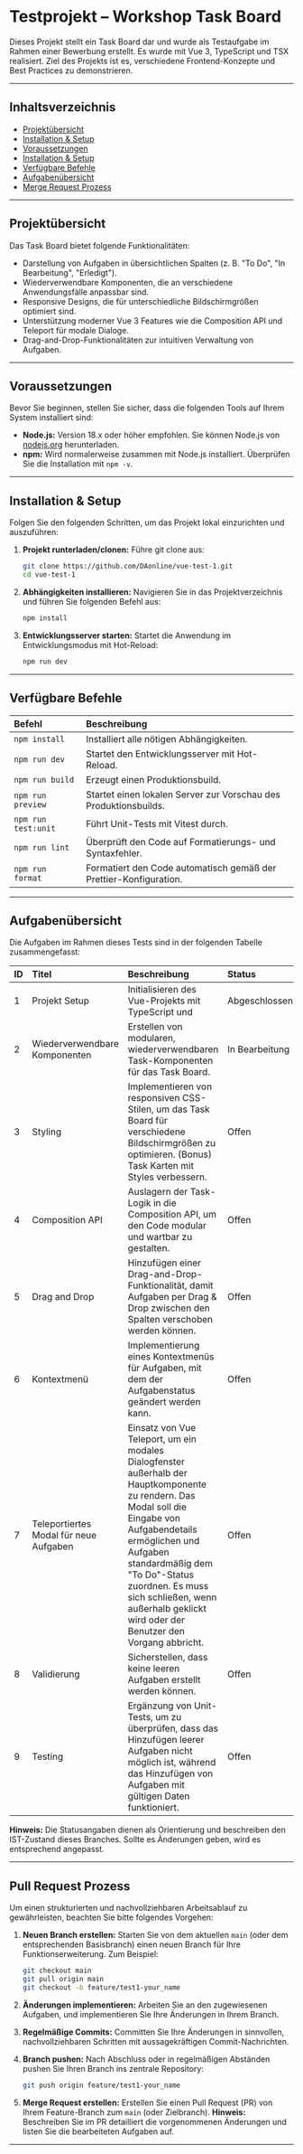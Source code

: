 # Testprojekt – Workshop Task Board

Dieses Projekt stellt ein Task Board dar und wurde als Testaufgabe im Rahmen einer Bewerbung erstellt. Es wurde mit Vue 3, TypeScript und TSX realisiert. Ziel des Projekts ist es, verschiedene Frontend-Konzepte und Best Practices zu demonstrieren.

---

## Inhaltsverzeichnis

- [Projektübersicht](#projektübersicht)
- [Installation & Setup](#installation--setup)
- [Voraussetzungen](#voraussetzungen)
- [Installation & Setup](#installation--setup)
- [Verfügbare Befehle](#verfügbare-befehle)
- [Aufgabenübersicht](#aufgabenübersicht)
- [Merge Request Prozess](#merge-request-prozess)

---

## Projektübersicht

Das Task Board bietet folgende Funktionalitäten:

- Darstellung von Aufgaben in übersichtlichen Spalten (z. B. "To Do", "In Bearbeitung", "Erledigt").
- Wiederverwendbare Komponenten, die an verschiedene Anwendungsfälle anpassbar sind.
- Responsive Designs, die für unterschiedliche Bildschirmgrößen optimiert sind.
- Unterstützung moderner Vue 3 Features wie die Composition API und Teleport für modale Dialoge.
- Drag-and-Drop-Funktionalitäten zur intuitiven Verwaltung von Aufgaben.

---
 
## Voraussetzungen
 
Bevor Sie beginnen, stellen Sie sicher, dass die folgenden Tools auf Ihrem System installiert sind:
 
- **Node.js:** Version 18.x oder höher empfohlen. Sie können Node.js von [nodejs.org](https://nodejs.org/) herunterladen.
- **npm:** Wird normalerweise zusammen mit Node.js installiert. Überprüfen Sie die Installation mit `npm -v`.
 
---
 
## Installation & Setup

Folgen Sie den folgenden Schritten, um das Projekt lokal einzurichten und auszuführen:

1. **Projekt runterladen/clonen:**
    Führe git clone aus:
    ```bash
    git clone https://github.com/DAonline/vue-test-1.git
    cd vue-test-1
    ```

2.  **Abhängigkeiten installieren:**
    Navigieren Sie in das Projektverzeichnis und führen Sie folgenden Befehl aus:

    ```bash
    npm install
    ```

3.  **Entwicklungsserver starten:**
    Startet die Anwendung im Entwicklungsmodus mit Hot-Reload:

    ```bash
    npm run dev
    ```

---

## Verfügbare Befehle

| Befehl              | Beschreibung                                                      |
| :------------------ | :---------------------------------------------------------------- |
| `npm install`       | Installiert alle nötigen Abhängigkeiten.                          |
| `npm run dev`       | Startet den Entwicklungsserver mit Hot-Reload.                    |
| `npm run build`     | Erzeugt einen Produktionsbuild.                                   |
| `npm run preview`   | Startet einen lokalen Server zur Vorschau des Produktionsbuilds.  |
| `npm run test:unit` | Führt Unit-Tests mit Vitest durch.                                |
| `npm run lint`      | Überprüft den Code auf Formatierungs- und Syntaxfehler.           |
| `npm run format`    | Formatiert den Code automatisch gemäß der Prettier-Konfiguration. |

---

## Aufgabenübersicht

Die Aufgaben im Rahmen dieses Tests sind in der folgenden Tabelle zusammengefasst:

| ID | Titel | Beschreibung | Status |
|:--|:------|:-------------|:-------|
| 1 | Projekt Setup | Initialisieren des Vue-Projekts mit TypeScript und | Abgeschlossen |
| 2 | Wiederverwendbare Komponenten | Erstellen von modularen, wiederverwendbaren Task-Komponenten für das Task Board. | In Bearbeitung |
| 3 | Styling | Implementieren von responsiven CSS-Stilen, um das Task Board für verschiedene Bildschirmgrößen zu optimieren. (Bonus) Task Karten mit Styles verbessern. | Offen |
| 4 | Composition API | Auslagern der Task-Logik in die Composition API, um den Code modular und wartbar zu gestalten. | Offen |
| 5 | Drag and Drop | Hinzufügen einer Drag-and-Drop-Funktionalität, damit Aufgaben per Drag & Drop zwischen den Spalten verschoben werden können. | Offen |
| 6 | Kontextmenü | Implementierung eines Kontextmenüs für Aufgaben, mit dem der Aufgabenstatus geändert werden kann. | Offen |
| 7 | Teleportiertes Modal für neue Aufgaben | Einsatz von Vue Teleport, um ein modales Dialogfenster außerhalb der Hauptkomponente zu rendern. Das Modal soll die Eingabe von Aufgabendetails ermöglichen und Aufgaben standardmäßig dem "To Do"-Status zuordnen. Es muss sich schließen, wenn außerhalb geklickt wird oder der Benutzer den Vorgang abbricht. | Offen |
| 8 | Validierung | Sicherstellen, dass keine leeren Aufgaben erstellt werden können. | Offen |
| 9 | Testing | Ergänzung von Unit-Tests, um zu überprüfen, dass das Hinzufügen leerer Aufgaben nicht möglich ist, während das Hinzufügen von Aufgaben mit gültigen Daten funktioniert. | Offen |

**Hinweis:** Die Statusangaben dienen als Orientierung und beschreiben den IST-Zustand dieses Branches. Sollte es Änderungen geben, wird es entsprechend angepasst.

---

## Pull Request Prozess

Um einen strukturierten und nachvollziehbaren Arbeitsablauf zu gewährleisten, beachten Sie bitte folgendes Vorgehen:

1.  **Neuen Branch erstellen:**
    Starten Sie von dem aktuellen `main` (oder dem entsprechenden Basisbranch) einen neuen Branch für Ihre Funktionserweiterung. Zum Beispiel:

    ```bash
    git checkout main
    git pull origin main
    git checkout -b feature/test1-your_name
    ```

2.  **Änderungen implementieren:**
    Arbeiten Sie an den zugewiesenen Aufgaben, und implementieren Sie Ihre Änderungen in Ihrem Branch.

3.  **Regelmäßige Commits:**
    Committen Sie Ihre Änderungen in sinnvollen, nachvollziehbaren Schritten mit aussagekräftigen Commit-Nachrichten.

4.  **Branch pushen:**
    Nach Abschluss oder in regelmäßigen Abständen pushen Sie Ihren Branch ins zentrale Repository:

    ```bash
    git push origin feature/test1-your_name
    ```

5.  **Merge Request erstellen:**
    Erstellen Sie einen Pull Request (PR) von Ihrem Feature-Branch zum `main` (oder Zielbranch).
    **Hinweis:** Beschreiben Sie im PR detailliert die vorgenommenen Änderungen und listen Sie die bearbeiteten Aufgaben auf.

---

